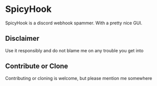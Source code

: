 # SpicyHook
SpicyHook is a discord webhook spammer. With a pretty nice GUI.

## Disclaimer

Use it responsibly and do not blame me on any trouble you get into

## Contribute or Clone

Contributing or cloning is welcome, but please mention me somewhere

